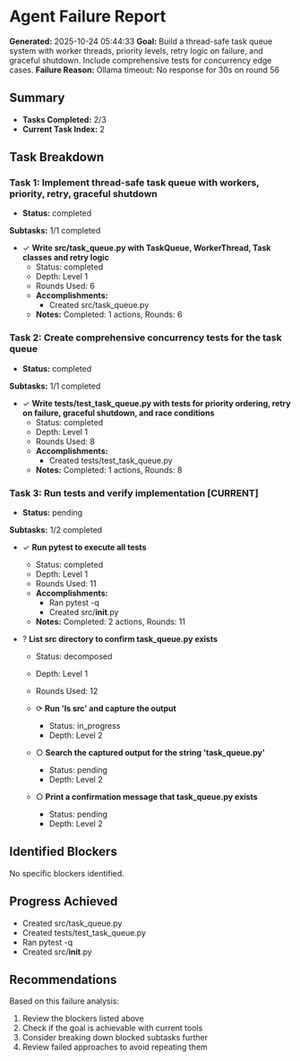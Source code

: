 # Agent Failure Report

**Generated:** 2025-10-24 05:44:33
**Goal:** Build a thread-safe task queue system with worker threads, priority levels, retry logic on failure, and graceful shutdown. Include comprehensive tests for concurrency edge cases.
**Failure Reason:** Ollama timeout: No response for 30s on round 56

## Summary

- **Tasks Completed:** 2/3
- **Current Task Index:** 2

## Task Breakdown

### Task 1: Implement thread-safe task queue with workers, priority, retry, graceful shutdown 

- **Status:** completed

**Subtasks:** 1/1 completed

- ✓ **Write src/task_queue.py with TaskQueue, WorkerThread, Task classes and retry logic**
  - Status: completed
  - Depth: Level 1
  - Rounds Used: 6
  - **Accomplishments:**
    - Created src/task_queue.py
  - **Notes:** Completed: 1 actions, Rounds: 6


### Task 2: Create comprehensive concurrency tests for the task queue 

- **Status:** completed

**Subtasks:** 1/1 completed

- ✓ **Write tests/test_task_queue.py with tests for priority ordering, retry on failure, graceful shutdown, and race conditions**
  - Status: completed
  - Depth: Level 1
  - Rounds Used: 8
  - **Accomplishments:**
    - Created tests/test_task_queue.py
  - **Notes:** Completed: 1 actions, Rounds: 8


### Task 3: Run tests and verify implementation **[CURRENT]**

- **Status:** pending

**Subtasks:** 1/2 completed

- ✓ **Run pytest to execute all tests**
  - Status: completed
  - Depth: Level 1
  - Rounds Used: 11
  - **Accomplishments:**
    - Ran pytest -q
    - Created src/__init__.py
  - **Notes:** Completed: 2 actions, Rounds: 11

- ? **List src directory to confirm task_queue.py exists**
  - Status: decomposed
  - Depth: Level 1
  - Rounds Used: 12

  - ⟳ **Run 'ls src' and capture the output**
    - Status: in_progress
    - Depth: Level 2

  - ○ **Search the captured output for the string 'task_queue.py'**
    - Status: pending
    - Depth: Level 2

  - ○ **Print a confirmation message that task_queue.py exists**
    - Status: pending
    - Depth: Level 2


## Identified Blockers

No specific blockers identified.

## Progress Achieved

- Created src/task_queue.py
- Created tests/test_task_queue.py
- Ran pytest -q
- Created src/__init__.py

## Recommendations

Based on this failure analysis:
1. Review the blockers listed above
2. Check if the goal is achievable with current tools
3. Consider breaking down blocked subtasks further
4. Review failed approaches to avoid repeating them
